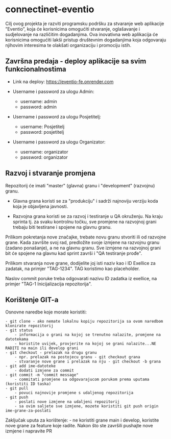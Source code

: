 # connectinet-eventio

Cilj ovog projekta je razviti programsku podršku za stvaranje web aplikacije ”Eventio”, koja će korisnicima omogućiti stvaranje, oglašavanje i sudjelovanje na različitim dogadanjima. Ova inovativna web aplikacija će korisnicima omogućiti lakši pristup društevnim dogadanjima koja odgovaraju njihovim interesima te olakšati organizaciju i promociju istih.

## Završna predaja - deploy aplikacije sa svim funkcionalnostima

  - Link na deploy: https://eventio-fe.onrender.com

  - Username i password za ulogu Admin:
	- username: admin
	- password: admin

  - Username i password za ulogu Posjetitelj:
	- username: Posjetitelj
	- password: posjetitelj

  - Username i password za ulogu Organizator:
	- username: organizator
	- password: organizator


## Razvoj i stvaranje promjena

Repozitorij će imati "master" (glavna) granu i "development" (razvojnu) granu.

  - Glavna grana koristi se za "produkciju" i sadrži najnoviju verziju koda koja je objavljena javnosti.

  - Razvojna grana koristi se za razvoj i testiranje u QA okruženju. Na kraju sprinta tj. za svaku kontrolnu točku, sve promjene na razvojnoj grani trebaju biti testirane i spojene na glavnu granu.

Prilikom pokretanja nove značajke, trebate novu granu stvoriti ili od razvojne grane. Kada završite svoj rad, predložite svoje izmjene na razvojnu granu (zadano ponašanje), a ne na glavnu granu. Sve izmjene na razvojnoj grani bit će spojene na glavnu kad sprint završi i "QA testiranje prođe".

Prilikom stvaranja nove grane, dodijelite joj isti naziv kao i ID Exellice za zadatak, na primjer "TAG-1234". TAG koristimo kao placeholder.

Naslov commit poruke treba odgovarati nazivu ID zadatka iz exellice, na primjer "TAG-1 Inicijalizacija repozitorija".

## Korištenje GIT-a

Osnovne naredbe koje morate koristiti:

	- git clone - ako nemate lokalnu kopiju repozitorija sa ovom naredbom klonirate repozitorij
	- git status 
		- informacija o grani na kojoj se trenutno nalazite, promjene na datotekama
		- koristite uvijek, provjerite na kojoj se grani nalazite...NE RADITI na main ili develop grani
	- git checkout - prelazak na drugu granu
		- npr. prelazak na postojecu granu - git checkout grana
		- stvaranje nove grane i prelazak na nju - git checkout -b grana
	- git add ime-datoteke
		- dodati izmjene za commit
	- git commit -m "commit message"
		- commitati promjene sa odgovarajucom porukom prema uputama (koristiti ID taska)
	- git pull
		- povuci najnovije promjene s udaljenog repozitorija
	- git push
		- poslati nove izmjene na udaljeni repozitorij
		- sa ovim saljete sve izmjene, mozete koristiti git push origin ime-grane-za-poslati


Zaključak uputa za korištenje:
	- ne koristiti grane main i develop, koristite nove grane za feature koje radite. Nakon što ste završili pushajte nove izmjene i napravite PR